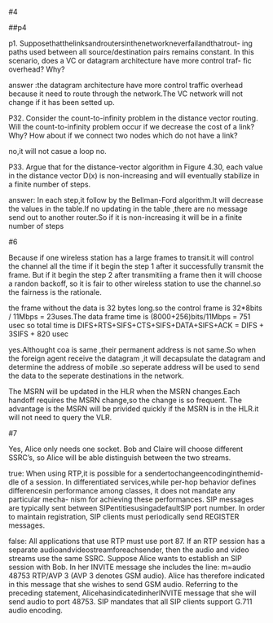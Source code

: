 #4

##p4

p1. Supposethatthelinksandroutersinthenetworkneverfailandthatrout- ing paths used between all source/destination pairs remains constant. In this scenario, does a VC or datagram architecture have more control traf- fic overhead? Why?

answer :the datagram architecture have more control traffic overhead because it need to route through the network.The VC network will not change if it has been setted up.


P32. Consider the count-to-infinity problem in the distance vector routing. Will the count-to-infinity problem occur if we decrease the cost of a link? Why? How about if we connect two nodes which do not have a link?

no,it will not casue a loop
no.


P33. Argue that for the distance-vector algorithm in Figure 4.30, each value in the distance vector D(x) is non-increasing and will eventually stabilize in a finite number of steps.

answer: In each step,it follow by the Bellman-Ford algorithm.It will decrease the values in the table.If no updating in the table ,there are no message send out to another router.So if it is non-increasing it will be in a finite number of steps


#6

Because if one wireless station has a large frames to transit.it will control the channel all the time if it begin the step 1 after it successfully transmit the frame.
But if it begin the step 2 after transmitiing a frame then it will choose a randon backoff, so it is fair to other wireless station to use the channel.so the fairness is the rationale.

the frame without the data is 32 bytes long.so the control frame is 32*8bits / 11Mbps = 23uses.The data frame time is (8000+256)bits/11Mbps = 751 usec
so total time is DIFS+RTS+SIFS+CTS+SIFS+DATA+SIFS+ACK = DIFS + 3SIFS + 820 usec

yes.Althought coa is same ,their permanent address is not same.So when the foreign agent receive the datagram ,it will decapsulate the datagram and determine the address of mobile .so seperate address will be used to send the data to the seperate destinations in the network.

The MSRN will be updated in the HLR when the MSRN changes.Each handoff requires the MSRN change,so the change is so frequent.
The advantage is the MSRN will be privided quickly if the MSRN is in the HLR.it will not need to query the VLR.


#7

Yes, Alice only needs one socket. Bob and Claire will choose different SSRC’s, so Alice will be able distinguish between the two streams.


true:
When using RTP,it is possible for a sendertochangeencodinginthemid- dle of a session.
In differentiated services,while per-hop behavior defines differencesin performance among classes, it does not mandate any particular mecha- nism for achieving these performances.
SIP messages are typically sent between SIPentitiesusingadefaultSIP port number.
In order to maintain registration, SIP clients must periodically send REGISTER messages.


false:
All applications that use RTP must use port 87.
If an RTP session has a separate audioandvideostreamforeachsender, then the audio and video streams use the same SSRC.
Suppose Alice wants to establish an SIP session with Bob. In her INVITE message she includes the line: m=audio 48753 RTP/AVP 3 (AVP 3 denotes GSM audio). Alice has therefore indicated in this message that she wishes to send GSM audio.
Referring to the preceding statement, AlicehasindicatedinherINVITE message that she will send audio to port 48753.
SIP mandates that all SIP clients support G.711 audio encoding.
